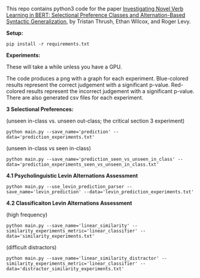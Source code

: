 This repo contains python3 code for the paper [Investigating Novel Verb Learning in BERT: Selectional Preference Classes and Alternation-Based Syntactic Generalization](https://www.aclweb.org/anthology/2020.blackboxnlp-1.25.pdf), by Tristan Thrush, Ethan Wilcox, and Roger Levy.

**Setup:**

`pip install -r requirements.txt`

**Experiments:**

These will take a while unless you have a GPU.

The code produces a png with a graph for each experiment. Blue-colored results
represent the correct judgement with a significant p-value. Red-colored results
represent the incorrect judgement with a significant p-value. There are also
generated csv files for each experiment.

**3 Selectional Preferences:**

(unseen in-class vs. unseen out-class; the critical section 3 experiment)

`python main.py --save_name='prediction' --data='prediction_experiments.txt'`

(unseen in-class vs seen in-class)

`python main.py --save_name='prediction_seen_vs_unseen_in_class' --data='prediction_experiments_seen_vs_unseen_in_class.txt'`

**4.1 Psycholinguistic Levin Alternations Assessment**

`python main.py --use_levin_prediction_parser --save_name='levin_prediction' --data='levin_prediction_experiments.txt'`

**4.2 Classificaiton Levin Alternations Assessment**

(high frequency)

`python main.py --save_name='linear_similarity' --similarity_experiments_metric='linear_classifier' --data='similarity_experiments.txt'`

(difficult distractors)

`python main.py --save_name='linear_similarity_distractor' --similarity_experiments_metric='linear_classifier' --data='distractor_similarity_experiments.txt'`
